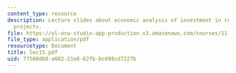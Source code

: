 ```yaml
---
content_type: resource
description: Lecture slides about economic analysis of investment in real estate development
  projects.
file: https://ol-ocw-studio-app-production.s3.amazonaws.com/courses/11-431j-real-estate-finance-and-investment-fall-2006/77580d68a60221e862fbbc699cd7227b_lec15.pdf
file_type: application/pdf
resourcetype: Document
title: lec15.pdf
uid: 77580d68-a602-21e8-62fb-bc699cd7227b
---
```

